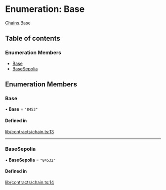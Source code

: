 # Enumeration: Base

[Chains](../modules/Chains.md).Base

## Table of contents

### Enumeration Members

- [Base](Chains.Base.md#base)
- [BaseSepolia](Chains.Base.md#basesepolia)

## Enumeration Members

### Base

• **Base** = ``"8453"``

#### Defined in

[lib/contracts/chain.ts:13](typescript/src/lib/contracts/chain.ts#L13)

___

### BaseSepolia

• **BaseSepolia** = ``"84532"``

#### Defined in

[lib/contracts/chain.ts:14](typescript/src/lib/contracts/chain.ts#L14)
